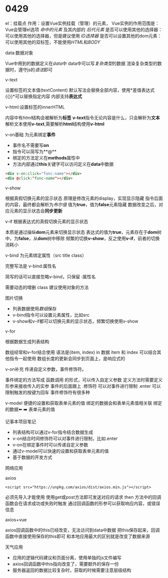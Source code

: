 # 0429

el：挂载点
作用：设置Vue实例挂载（管理）的元素，
Vue实例的作用范围是：Vue会管理el选项 *命中的元素* 及其内部的 *后代元素*
是否可以使用其他的选择器：可以使用其他的选择器，但是建议使用 *ID选择器*
是否可以设置其他的dom元素：可以使用其他的双标签，不能使用*HTML*和*BODY*

data:数据对象

Vue中用到的数据定义在*data*中
data中可以写*复杂类型*的数据
渲染复杂类型的数据时，遵守js的*语法*即可

v-text

设置标签的文本值(textContent)
默认写法会替换全部内容，使用*差值表达式{{}}*可以替换指定内容
内部支持**表达式**

v-html:设置标签的innerHTML

内容中有*html*结构会被解析为**标签**
**v-text**指令无论内容是什么，只会解析为**文本**
解析文本使用**v-text**,需要解析**html**结构使用**v-html**

v-on基础
为元素绑定**事件**

* 事件名不需要写**on**
* 指令可以简写为**@**
* 绑定的方法定义在**methods**属性中
* 方法内部通过**this**关键字可以访问定义在**data**中数据

```html
<div v-on:click="func-name"></div>
<div @click:"func-name"></div>
```
 
v-show

根据真假切换元素的显示状态
原理是修改元素的display，实现显示隐藏
指令后面的内容，最终都会解析为*布尔值*
值为**true**，值为**false**元素隐藏
数据改变之后，对应元素的显示状态会**同步更新**

v-if
根据表达式的真假切换元素的显示状态

本质是通过操纵**dom**元素来切换显示状态
表达式的值为**true**，元素存在于**dom**树中，为**false**，从**dom**树中移除
频繁的切换**v-show**，反之使用**v-if**，前者的切换消耗小

v-bind
为元素绑定属性（src title class）

完整写法是 v-bind:属性名

简写的话可以直接忽略v-bind，只保留 :属性名

需要动态的增删 class 建议使用对象的方法


图片切换

* 列表数据使用*数组*保存
* v-bind指令可以设置元素属性，比如src
* v-show和v-if都可以切换元素的显示状态，频繁切换使用v-show

v-for

根据数据生成列表结构

数组经常和v-for结合使用
语法是(item, index) in 数据
item 和 index 可以结合其他指令一起使用
数组长度的更新会同步到页面上，是响应式的

v-on补充
传递自定义参数，事件修饰符。

事件绑定的方法写成 函数调用 的形式，可以传入自定义参数
定义方法时需要定义形参来接收传入的实参
事件的后面跟上 .修饰符 可以对事件进行限制
.enter 可以限制触发的按键为回车
事件修饰符有很多种

v-model
便捷的设置和获取表单元素的值
绑定的数据会和表单元素值相关联
绑定的数据⬅️ ➡️ 表单元素的值

记事本项目笔记

* 列表结构可以通过v-for指令结合数据生成
* v-on结合时间修饰符可以对事件进行限制，比如.enter
* v-on在绑定事件时可以传递自定义参数
* 通过v-model可以快速的设置和获取表单元素的值
* 基于数据的开发方式

网络应用

axios

`<script src="https://unpkg.com/axios/dist/axios.min.js"></script>`

必须先导入才能使用
使用get或post方法即可发送对应的请求
then 方法中的回调函数会在请求成功或失败时触发
通过回调函数的形参可以获取响应内容，或错误信息

axios+vue

axios回调函数中的this已经改变，无法访问到data中数据
把this保存起来，回调函数中直接使用保存的this即可
和本地应用最大的区别就是改变了数据来源

天气应用

* 应用的逻辑代码建议和页面分离，使用单独的js文件编写
* axios回调函数中this指向改变了，需要额外的保存一份
* 服务器返回的数据比较复杂时，获取的时候需要注意层级结构